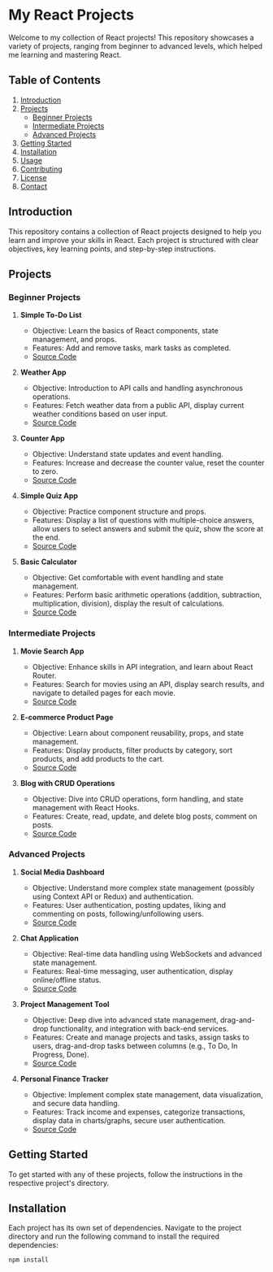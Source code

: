 # My React Projects

Welcome to my collection of React projects! This repository showcases a variety of projects, ranging from beginner to advanced levels, which helped me learning and mastering React.

## Table of Contents

1. [Introduction](#introduction)
2. [Projects](#projects)
   - [Beginner Projects](#beginner-projects)
   - [Intermediate Projects](#intermediate-projects)
   - [Advanced Projects](#advanced-projects)
3. [Getting Started](#getting-started)
4. [Installation](#installation)
5. [Usage](#usage)
6. [Contributing](#contributing)
7. [License](#license)
8. [Contact](#contact)

## Introduction

This repository contains a collection of React projects designed to help you learn and improve your skills in React. Each project is structured with clear objectives, key learning points, and step-by-step instructions.

## Projects

### Beginner Projects

1. **Simple To-Do List**

   - Objective: Learn the basics of React components, state management, and props.
   - Features: Add and remove tasks, mark tasks as completed.
   - [Source Code](link-to-source-code)

2. **Weather App**

   - Objective: Introduction to API calls and handling asynchronous operations.
   - Features: Fetch weather data from a public API, display current weather conditions based on user input.
   - [Source Code](link-to-source-code)

3. **Counter App**

   - Objective: Understand state updates and event handling.
   - Features: Increase and decrease the counter value, reset the counter to zero.
   - [Source Code](link-to-source-code)

4. **Simple Quiz App**

   - Objective: Practice component structure and props.
   - Features: Display a list of questions with multiple-choice answers, allow users to select answers and submit the quiz, show the score at the end.
   - [Source Code](link-to-source-code)

5. **Basic Calculator**
   - Objective: Get comfortable with event handling and state management.
   - Features: Perform basic arithmetic operations (addition, subtraction, multiplication, division), display the result of calculations.
   - [Source Code](link-to-source-code)

### Intermediate Projects

1. **Movie Search App**

   - Objective: Enhance skills in API integration, and learn about React Router.
   - Features: Search for movies using an API, display search results, and navigate to detailed pages for each movie.
   - [Source Code](link-to-source-code)

2. **E-commerce Product Page**

   - Objective: Learn about component reusability, props, and state management.
   - Features: Display products, filter products by category, sort products, and add products to the cart.
   - [Source Code](link-to-source-code)

3. **Blog with CRUD Operations**
   - Objective: Dive into CRUD operations, form handling, and state management with React Hooks.
   - Features: Create, read, update, and delete blog posts, comment on posts.
   - [Source Code](link-to-source-code)

### Advanced Projects

1. **Social Media Dashboard**

   - Objective: Understand more complex state management (possibly using Context API or Redux) and authentication.
   - Features: User authentication, posting updates, liking and commenting on posts, following/unfollowing users.
   - [Source Code](link-to-source-code)

2. **Chat Application**

   - Objective: Real-time data handling using WebSockets and advanced state management.
   - Features: Real-time messaging, user authentication, display online/offline status.
   - [Source Code](link-to-source-code)

3. **Project Management Tool**

   - Objective: Deep dive into advanced state management, drag-and-drop functionality, and integration with back-end services.
   - Features: Create and manage projects and tasks, assign tasks to users, drag-and-drop tasks between columns (e.g., To Do, In Progress, Done).
   - [Source Code](link-to-source-code)

4. **Personal Finance Tracker**
   - Objective: Implement complex state management, data visualization, and secure data handling.
   - Features: Track income and expenses, categorize transactions, display data in charts/graphs, secure user authentication.
   - [Source Code](link-to-source-code)

## Getting Started

To get started with any of these projects, follow the instructions in the respective project's directory.

## Installation

Each project has its own set of dependencies. Navigate to the project directory and run the following command to install the required dependencies:

```bash
npm install
```
